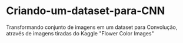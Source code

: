 # Criando-um-dataset-para-CNN
Transformando conjunto de imagens em um dataset para Convolução, através de imagens tiradas do Kaggle "Flower Color Images"
